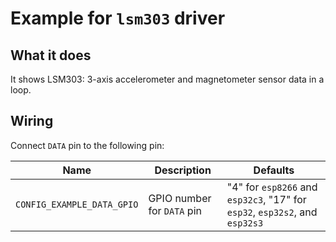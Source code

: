 # Example for `lsm303` driver

## What it does

It shows LSM303: 3-axis accelerometer and magnetometer sensor data in a loop.

## Wiring

Connect `DATA` pin to the following pin:

| Name | Description | Defaults |
|------|-------------|----------|
| `CONFIG_EXAMPLE_DATA_GPIO` | GPIO number for `DATA` pin | "4" for `esp8266` and `esp32c3`, "17" for `esp32`, `esp32s2`, and `esp32s3` |

